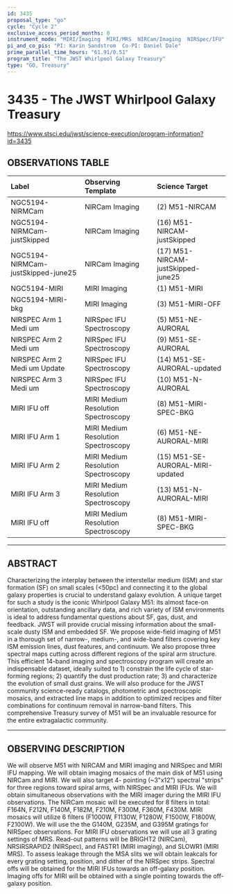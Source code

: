 ```yaml
---
id: 3435
proposal_type: "go"
cycle: "Cycle 2"
exclusive_access_period_months: 0
instrument_mode: "MIRI/Imaging  MIRI/MRS  NIRCam/Imaging  NIRSpec/IFU"
pi_and_co_pis: "PI: Karin Sandstrom  Co-PI: Daniel Dale"
prime_parallel_time_hours: "61.91/0.51"
program_title: "The JWST Whirlpool Galaxy Treasury"
type: "GO, Treasury"
---
```

# 3435 - The JWST Whirlpool Galaxy Treasury
https://www.stsci.edu/jwst/science-execution/program-information?id=3435
## OBSERVATIONS TABLE
| Label                                   | Observing Template                     | Science Target                       |
| :-------------------------------------- | :------------------------------------- | :----------------------------------- |
| NGC5194-NIRMCam                         | NIRCam Imaging                         | (2) M51-NIRCAM                       |
| NGC5194-NIRMCam-justSkipped             | NIRCam Imaging                         | (16) M51-NIRCAM-justSkipped          |
| NGC5194-NIRMCam-justSkipped-june25      | NIRCam Imaging                         | (17) M51-NIRCAM-justSkipped-june25   |
| NGC5194-MIRI                            | MIRI Imaging                           | (1) M51-MIRI                         |
| NGC5194-MIRI-bkg                        | MIRI Imaging                           | (3) M51-MIRI-OFF                     |
| NIRSPEC Arm 1 Medi um                   | NIRSpec IFU Spectroscopy               | (5) M51-NE-AURORAL                   |
| NIRSPEC Arm 2 Medi um                   | NIRSpec IFU Spectroscopy               | (9) M51-SE-AURORAL                   |
| NIRSPEC Arm 2 Medi um Update            | NIRSpec IFU Spectroscopy               | (14) M51-SE-AURORAL-updated          |
| NIRSPEC Arm 3 Medi um                   | NIRSpec IFU Spectroscopy               | (10) M51-N-AURORAL                   |
| MIRI IFU off                            | MIRI Medium Resolution Spectroscopy    | (8) M51-MIRI-SPEC-BKG                |
| MIRI IFU Arm 1                          | MIRI Medium Resolution Spectroscopy    | (6) M51-NE-AURORAL-MIRI              |
| MIRI IFU Arm 2                          | MIRI Medium Resolution Spectroscopy    | (15) M51-SE-AURORAL-MIRI-updated     |
| MIRI IFU Arm 3                          | MIRI Medium Resolution Spectroscopy    | (13) M51-N-AURORAL-MIRI              |
| MIRI IFU off                            | MIRI Medium Resolution Spectroscopy    | (8) M51-MIRI-SPEC-BKG                |

---

## ABSTRACT

Characterizing the interplay between the interstellar medium (ISM) and star formation (SF) on small scales (<50pc) and connecting it to the global galaxy properties is crucial to understand galaxy evolution. A unique target for such a study is the iconic Whirlpool Galaxy M51: its almost face-on orientation, outstanding ancillary data, and rich variety of ISM environments is ideal to address fundamental questions about SF, gas, dust, and feedback. JWST will provide crucial missing information about the small-scale dusty ISM and embedded SF. We propose wide-field imaging of M51 in a thorough set of narrow-, medium-, and wide-band filters covering key ISM emission lines, dust features, and continuum. We also propose three spectral maps cutting across different regions of the spiral arm structure. This efficient 14-band imaging and spectroscopy program will create an indispensable dataset, ideally suited to 1) constrain the life cycle of star-forming regions; 2) quantify the dust production rate; 3) and characterize the evolution of small dust grains. We will also produce for the JWST community science-ready catalogs, photometric and spectroscopic mosaics, and extracted line maps in addition to optimized recipes and filter combinations for continuum removal in narrow-band filters. This comprehensive Treasury survey of M51 will be an invaluable resource for the entire extragalactic community.

---

## OBSERVING DESCRIPTION

We will observe M51 with NIRCAM and MIRI imaging and NIRSpec and MIRI IFU mapping.
We will obtain imaging mosaics of the main disk of M51 using NIRCam and MIRI. We will also target 4- pointing (~3"x12") spectral "strips" for three regions toward spiral arms, with NIRSpec and MIRI IFUs. We will obtain simultaneous observations with the MIRI imager during the MIRI IFU observations.
The NIRCam mosaic will be executed for 8 filters in total: F164N, F212N, F140M, F182M, F210M, F300M, F360M, F430M. MIRI mosaics will utilize 6 filters (F1000W, F1130W, F1280W, F1500W, F1800W, F2100W).
We will use the the G140M, G235M, and G395M gratings for NIRSpec observations. For MIRI IFU observations we will use all 3 grating settings of MRS.
Read-out patterns will be BRIGHT2 (NIRCam), NRSIRSRAPID2 (NIRSpec), and FASTR1 (MIRI imaging), and SLOWR1 (MIRI MRS).
To assess leakage through the MSA slits we will obtain leakcals for every grating setting, position, and dither of the NIRSpec strips. Spectral offs will be obtained for the MIRI IFUs towards an off-galaxy position. Imaging offs for MIRI will be obtained with a single pointing towards the off-galaxy position.
